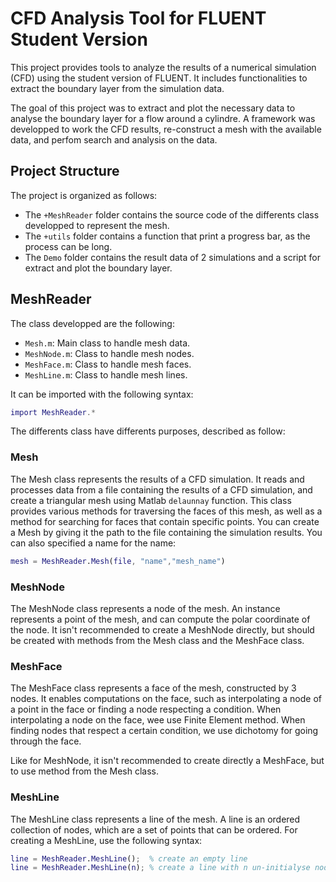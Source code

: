  # CFD Analysis Tool for FLUENT Student Version

This project provides tools to analyze the results of a numerical simulation (CFD) using the student version of FLUENT. It includes functionalities to extract the boundary layer from the simulation data.

The goal of this project was to extract and plot the necessary data to analyse the boundary layer for a flow around a cylindre. A framework was developped to work the CFD results, re-construct a mesh with the available data, and perfom search and analysis on the data.

## Project Structure

The project is organized as follows:
- The `+MeshReader` folder contains the source code of the differents class developped to represent the mesh.
- The `+utils` folder contains a function that print a progress bar, as the process can be long.
- The `Demo` folder contains the result data of 2 simulations and a script for extract and plot the boundary layer.

## MeshReader

The class developped are the following:
- `Mesh.m`: Main class to handle mesh data.
- `MeshNode.m`: Class to handle mesh nodes.
- `MeshFace.m`: Class to handle mesh faces.
- `MeshLine.m`: Class to handle mesh lines.

It can be imported with the following syntax:
```matlab
import MeshReader.*
```

The differents class have differents purposes, described as follow:

### Mesh

The Mesh class represents the results of a CFD simulation. It reads and processes data from a file containing the results of a CFD simulation, and create a triangular mesh using Matlab `delaunnay` function. This class provides various methods for traversing the faces of this mesh, as well as a method for searching for faces that contain specific points.
You can create a Mesh by giving it the path to the file containing the simulation results. You can also specified a name for the name:
``` matlab
mesh = MeshReader.Mesh(file, "name","mesh_name")
```

### MeshNode

The MeshNode class represents a node of the mesh. An instance represents a point of the mesh, and can compute the polar coordinate of the node. 
It isn't recommended to create a MeshNode directly, but should be created with methods from the Mesh class and the MeshFace class.

### MeshFace

The MeshFace class represents a face of the mesh, constructed by 3 nodes. It enables computations on the face, such as interpolating a node of a point in the face or finding a node respecting a condition. When interpolating a node on the face, wee use Finite Element method. When finding nodes that respect a certain condition, we use dichotomy for going through the face.

Like for MeshNode, it isn't recommended to create directly a MeshFace, but to use method from the Mesh class.

### MeshLine

The MeshLine class represents a line of the mesh. A line is an ordered collection of nodes, which are a set of points that can be ordered. For creating a MeshLine, use the following syntax:
```matlab
line = MeshReader.MeshLine();  % create an empty line
line = MeshReader.MeshLine(n); % create a line with n un-initialyse node.
```